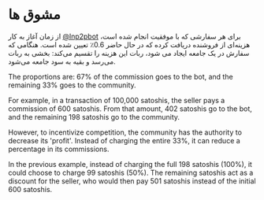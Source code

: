 # مشوق ها

 از زمان آغاز به کار [@lnp2pbot](https://t.me/lnp2pbot) برای هر سفارشی که با موفقیت انجام شده است، هزینه‌ای از فروشنده دریافت کرده که در حال حاضر 0.6٪ تعیین شده است. هنگامی که سفارش در یک جامعه ایجاد می شود، ربات این هزینه را تقسیم می‌کند: بخشی به ربات می‌رسد و بقیه به سود جامعه می‌شود.

The proportions are: 67% of the commission goes to the bot, and the remaining 33% goes to the community.

For example, in a transaction of 100,000 satoshis, the seller pays a commission of 600 satoshis. From that amount, 402 satoshis go to the bot, and the remaining 198 satoshis go to the community.

However, to incentivize competition, the community has the authority to decrease its 'profit'. Instead of charging the entire 33%, it can reduce a percentage in its commissions.

In the previous example, instead of charging the full 198 satoshis (100%), it could choose to charge 99 satoshis (50%). The remaining satoshis act as a discount for the seller, who would then pay 501 satoshis instead of the initial 600 satoshis.
